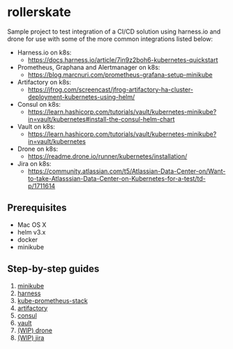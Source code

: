 # rollerskate

Sample project to test integration of a CI/CD solution using harness.io and drone for use with some of the more common integrations listed below:

* Harness.io on k8s:
  * https://docs.harness.io/article/7in9z2boh6-kubernetes-quickstart
* Prometheus, Graphana and Alertmanager on k8s:
  * https://blog.marcnuri.com/prometheus-grafana-setup-minikube
* Artifactory on k8s:
  * https://jfrog.com/screencast/jfrog-artifactory-ha-cluster-deployment-kubernetes-using-helm/
* Consul on k8s:
  * https://learn.hashicorp.com/tutorials/vault/kubernetes-minikube?in=vault/kubernetes#install-the-consul-helm-chart
* Vault on k8s:
  * https://learn.hashicorp.com/tutorials/vault/kubernetes-minikube?in=vault/kubernetes
* Drone on k8s:
  * https://readme.drone.io/runner/kubernetes/installation/
* Jira on k8s:
  * https://community.atlassian.com/t5/Atlassian-Data-Center-on/Want-to-take-Atlasssian-Data-Center-on-Kubernetes-for-a-test/td-p/1711614

## Prerequisites

* Mac OS X
* helm v3.x
* docker
* minikube

## Step-by-step guides

1. [minikube](./000-MINIKUBE.md)
2. [harness](./001-HARNESS.md)
3. [kube-prometheus-stack](./002-MONITORING.md)
4. [artifactory](./003-ARTIFACTORY.md)
5. [consul](./004-HASHICORP.md)
6. [vault](./004-HASHICORP.md)
7. [(WIP) drone](./006-DRONE.md)
8. [(WIP) jira](./007-JIRA.md)
